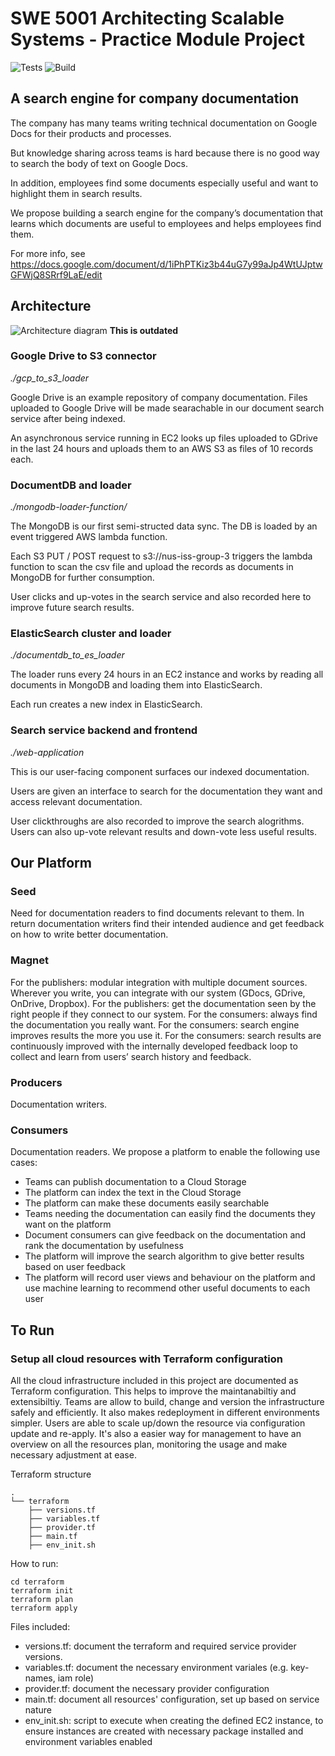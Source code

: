 # SWE 5001 Architecting Scalable Systems - Practice Module Project

![Tests](https://github.com/frenoid/document-search-engine/actions/workflows/tests.yml/badge.svg)
![Build](https://github.com/frenoid/document-search-engine/actions/workflows/build.yml/badge.svg)

## A search engine for company documentation

The company has many teams writing technical documentation on Google Docs for their products and processes.

But knowledge sharing across teams is hard because there is no good way to search the body of text on Google Docs.

In addition, employees find some documents especially useful and want to highlight them in search results.

We propose building a search engine for the company’s documentation that learns which documents are useful to employees and helps employees find them.

For more info, see https://docs.google.com/document/d/1iPhPTKiz3b44uG7y99aJp4WtUJptwGFWjQ8SRrf9LaE/edit

## Architecture

![Architecture diagram](https://github.com/frenoid/document-search-engine/blob/master/architecture.png?raw=true) **This is outdated**

### Google Drive to S3 connector

*./gcp_to_s3_loader*

Google Drive is an example repository of company documentation. Files uploaded to Google Drive will be made searachable in our document search service after being indexed.

An asynchronous service running in EC2 looks up files uploaded to GDrive in the last 24 hours and uploads them to an AWS S3 as files of 10 records each.

### DocumentDB and loader

*./mongodb-loader-function/*

The MongoDB is our first semi-structed data sync. The DB is loaded by an event triggered AWS lambda function.

Each S3 PUT / POST request to s3://nus-iss-group-3 triggers the lambda function to scan the csv file and upload the records as documents in MongoDB for further consumption.

User clicks and up-votes in the search service and also recorded here to improve future search results.

### ElasticSearch cluster and loader

*./documentdb_to_es_loader*

The loader runs every 24 hours in an EC2 instance and works by reading all documents in MongoDB and loading them into ElasticSearch.

Each run creates a new index in ElasticSearch.

### Search service backend and frontend

*./web-application*

This is our user-facing component surfaces our indexed documentation.

Users are given an interface to search for the documentation they want and access relevant documentation.

User clickthroughs are also recorded to improve the search alogrithms. Users can also up-vote relevant results and down-vote less useful results.

## Our Platform

### Seed
Need for documentation readers to find documents relevant to them. In return documentation writers find their intended audience and get feedback on how to write better documentation.

### Magnet
For the publishers: modular integration with multiple document sources. Wherever you write,  you can integrate with our system (GDocs, GDrive, OnDrive, Dropbox).
For the publishers: get the documentation seen by the right people if they connect to our system.
For the consumers: always find the documentation you really want.
For the consumers: search engine improves results the more you use it.
For the consumers: search results are continuously improved with the internally developed feedback loop to collect and learn from users’ search history and feedback.

### Producers
Documentation writers.

### Consumers
Documentation readers.
We propose a platform to enable the following use cases:
- Teams can publish documentation to a Cloud Storage
- The platform can index the text in the Cloud Storage
- The platform can make these documents easily searchable
- Teams needing the documentation can easily find the documents they want on the platform
- Document consumers can give feedback on the documentation and rank the documentation by usefulness
- The platform will improve the search algorithm to give better results based on user feedback
- The platform will record user views and behaviour on the platform and use machine learning to recommend other useful documents to each user

## To Run

### Setup all cloud resources with Terraform configuration
All the cloud infrastructure included in this project are documented as Terraform configuration. This helps to improve the maintanabiltiy and extensibiltiy. Teams are allow to build, change and version the infrastructure safely and efficiently. It also makes redeployment in different environments simpler. Users are able to scale up/down the resource via configuration update and re-apply. It's also a easier way for management to have an overview on all the resources plan, monitoring the usage and make necessary adjustment at ease. 

Terraform structure
```
.
└── terraform
    ├── versions.tf
    ├── variables.tf
    ├── provider.tf
    ├── main.tf
    ├── env_init.sh
```
How to run:
```
cd terraform
terraform init
terraform plan
terraform apply
```

Files included:
* versions.tf: document the terraform and required service provider versions.
* variables.tf: document the necessary environment variales (e.g. key-names, iam role)
* provider.tf: document the necessary provider configuration
* main.tf: document all resources' configuration, set up based on service nature
* env_init.sh: script to execute when creating the defined EC2 instance, to ensure instances are created with necessary package installed and environment variables enabled
